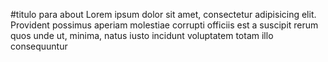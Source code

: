 #titulo para about
Lorem ipsum dolor sit amet, consectetur adipisicing elit. Provident possimus aperiam molestiae corrupti officiis est a suscipit rerum quos unde ut, minima, natus iusto incidunt voluptatem totam illo consequuntur <sapiente class=""></sapiente>

